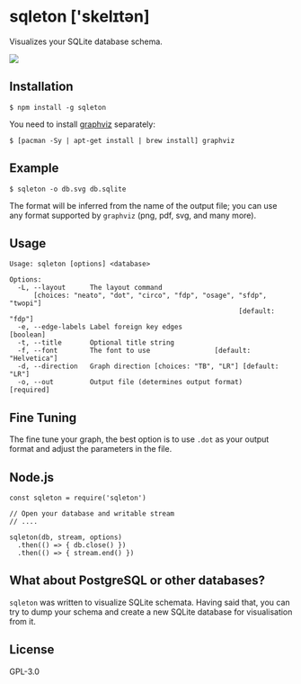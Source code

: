 # sqleton ['skelɪtən]

Visualizes your SQLite database schema.

![](https://raw.githubusercontent.com/inukshuk/sqleton/master/examples/screenshot.png)

## Installation

    $ npm install -g sqleton

You need to install [graphviz](http://www.graphviz.org/) separately:

    $ [pacman -Sy | apt-get install | brew install] graphviz

## Example

    $ sqleton -o db.svg db.sqlite

The format will be inferred from the name of the output file; you
can use any format supported by `graphviz` (png, pdf, svg, and many more).

## Usage

```
Usage: sqleton [options] <database>

Options:
  -L, --layout      The layout command
      [choices: "neato", "dot", "circo", "fdp", "osage", "sfdp", "twopi"]
                                                         [default: "fdp"]
  -e, --edge-labels Label foreign key edges                     [boolean]
  -t, --title       Optional title string
  -f, --font        The font to use                [default: "Helvetica"]
  -d, --direction   Graph direction [choices: "TB", "LR"] [default: "LR"]
  -o, --out         Output file (determines output format)     [required]
```

## Fine Tuning

The fine tune your graph, the best option is to use `.dot` as your output
format and adjust the parameters in the file.

## Node.js

    const sqleton = require('sqleton')

    // Open your database and writable stream
    // ....

    sqleton(db, stream, options)
      .then(() => { db.close() })
      .then(() => { stream.end() })

## What about PostgreSQL or other databases?

`sqleton` was written to visualize SQLite schemata. Having said that,
you can try to dump your schema and create a new SQLite database for
visualisation from it.

## License

GPL-3.0
